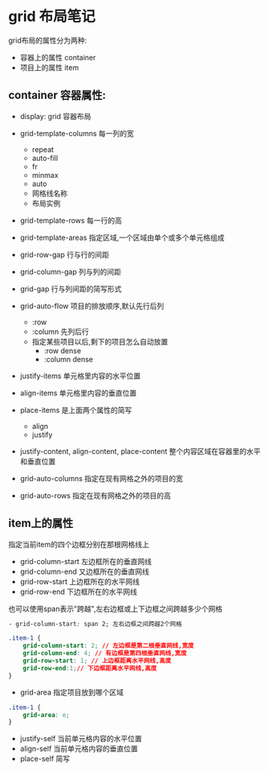 # grid 布局笔记


grid布局的属性分为两种:
- 容器上的属性 container
- 项目上的属性 item

## container 容器属性:
- display: grid 容器布局
- grid-template-columns 每一列的宽
    - repeat
    - auto-fill
    - fr
    - minmax
    - auto
    - 网格线名称
    - 布局实例
- grid-template-rows 每一行的高
- grid-template-areas 指定区域,一个区域由单个或多个单元格组成

- grid-row-gap 行与行的间距
- grid-column-gap 列与列的间距
- grid-gap 行与列间距的简写形式

- grid-auto-flow 项目的排放顺序,默认先行后列
    - :row
    - :column 先列后行
    - 指定某些项目以后,剩下的项目怎么自动放置
        - :row dense
        - :column dense

- justify-items 单元格里内容的水平位置
- align-items 单元格里内容的垂直位置
- place-items 是上面两个属性的简写
    - align
    - justify

- justify-content, align-content, place-content 整个内容区域在容器里的水平和垂直位置


- grid-auto-columns 指定在现有网格之外的项目的宽 
- grid-auto-rows 指定在现有网格之外的项目的高

## item上的属性

指定当前item的四个边框分别在那根网格线上
- grid-column-start 左边框所在的垂直网线
- grid-column-end 又边框所在的垂直网线
- grid-row-start 上边框所在的水平网线
- grid-row-end 下边框所在的水平网线

也可以使用span表示"跨越",左右边框或上下边框之间跨越多少个网格

```css
- grid-column-start: span 2; 左右边框之间跨越2个网格
```

```css
.item-1 {
    grid-column-start: 2; // 左边框是第二根垂直网线,宽度
    grid-column-end: 4; // 有边框是第四根垂直网线,宽度
    grid-row-start: 1; // 上边框距离水平网线,高度
    grid-row-end:1;// 下边框距离水平网线,高度
}
```

- grid-area 指定项目放到哪个区域

```css
.item-1 {
    grid-area: e;
}
```


- justify-self 当前单元格内容的水平位置
- align-self 当前单元格内容的垂直位置
- place-self 简写